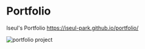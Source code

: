 # Portfolio
Iseul's Portfolio 
https://iseul-park.github.io/portfolio/

![portfolio project](https://github.com/Iseul-park/portfolio/assets/115364398/14c68688-1b01-405a-8a55-9451aa0aa071)
